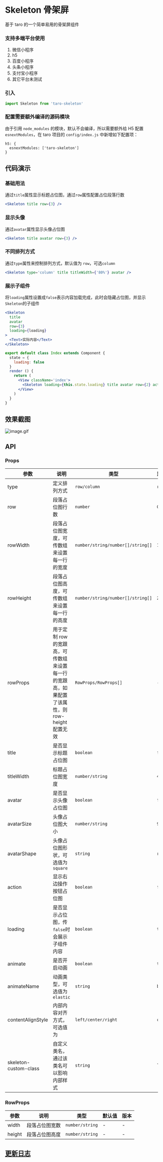 # Skeleton 骨架屏
基于 taro 的一个简单易用的骨架屏组件

### 支持多端平台使用 
1. 微信小程序
2. h5
3. 百度小程序
4. 头条小程序
5. 支付宝小程序
6. 其它平台未测试

### 引入

``` javascript
import Skeleton from 'taro-skeleton'
```

### 配置需要额外编译的源码模块
由于引用 `node_modules` 的模块，默认不会编译，所以需要额外给 H5 配置 `esnextModules`，在 taro 项目的 `config/index.js` 中新增如下配置项：
```
h5: {
  esnextModules: ['taro-skeleton']
}
```

## 代码演示

### 基础用法

通过`title`属性显示标题占位图，通过`row`属性配置占位段落行数

``` jsx
<Skeleton title row={3} />
```

### 显示头像

通过`avatar`属性显示头像占位图

``` jsx
<Skeleton title avatar row={3} />
```
### 不同排列方式
通过`type`属性来控制排列方式，默认值为 `row`，可选`column`
``` jsx
<Skeleton type='column' title titleWidth={'80%'} avatar />
```
### 展示子组件

将`loading`属性设置成`false`表示内容加载完成，此时会隐藏占位图，并显示`Skeleton`的子组件

``` jsx
<Skeleton
  title
  avatar
  row={3}
  loading={loading}
>
  <Text>实际内容</Text>
</Skeleton>
```

```jsx
export default class Index extends Component {
  state = {
    loading: false
  }
  render () {
    return (
      <View className='index'>
        <Skeleton loading={this.state.loading} title avatar row={2} action></Skeleton>
      </View>
    )
  }
}
```

## 效果截图
![image.gif](https://img10.360buyimg.com/img/jfs/t1/60232/20/13975/296420/5db7e244E05a0d555/d7724d0dd3af11ec.gif)



## API

### Props

| 参数 | 说明 | 类型 | 默认值 | 版本 |
|------|------|------|------|------|
| type | 定义排列方式  | `row/column` | `row` | 1.0.12 |
| row | 段落占位图行数 | `number` | `0` | - |
| rowWidth | 段落占位图宽度，可传数组来设置每一行的宽度 | `number/string/number[]/string[]` | `100%` | - |
| rowHeight | 段落占位图高度，可传数组来设置每一行的高度 | `number/string/number[]/string[]` | `24` | 1.0.7 |
| rowProps | 用于定制 row 的宽跟高，可传数组来设置每一行的宽跟高，如果配置了该属性，则 row-height 配置无效 | `RowProps/RowProps[]` | - | 1.0.7 |
| title | 是否显示标题占位图 | `boolean` | `false` | - |
| titleWidth | 标题占位图宽度 | `number/string` | `40%` | - |
| avatar | 是否显示头像占位图 | `boolean` | `false` | - |
| avatarSize | 头像占位图大小 | `number/string` | `90` | - |
| avatarShape | 头像占位图形状，可选值为`square` | `string` | `round` | - |
| action | 显示右边操作按钮占位图 | `boolean` | `false` | - |
| loading | 是否显示占位图，传`false`时会展示子组件内容 | `boolean` | `true` | - 
| animate | 是否开启动画 | `boolean` | `true` | - |
| animateName | 动画类型，可选值为`elastic` | `string` | `blink` | 1.3.9 |
| contentAlignStyle | 内部内容对齐方式，可选值为 | `left/center/right` | `center` | 1.4.0
| skeleton-custom-class | 自定义类名，通过该类名可以影响内部样式 | `string` | `` | 1.4.0 |
### RowProps

| 参数 | 说明 | 类型 | 默认值 | 版本 |
|------|------|------|------|------|
| width | 段落占位图宽数 | `number/string` | - | - |
| height | 段落占位图高度 | `number/string` | - | - |

## [更新日志](https://github.com/lentoo/taro-skeleton/blob/master/CHANGELOG.md)
